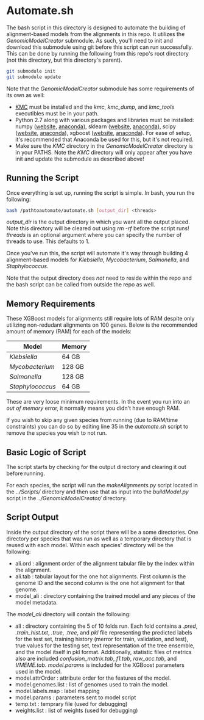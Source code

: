 # Automate.sh

The bash script in this directory is designed to automate the building of alignment-based models from the alignments in this repo.  It utilizes the *GenomicModelCreator* submodule.  As such, you'll need to init and download this submodule using git before this script can run successfully.  This can be done by running the following from this repo's root directory (not this directory, but this directory's parent).

``` bash
git submodule init
git submodule update
```

Note that the *GenomicModelCreator* submodule has some requirements of its own as well:
- [KMC](http://sun.aei.polsl.pl/REFRESH/index.php?page=projects&project=kmc&subpage=about) must be installed and the *kmc*, *kmc_dump*, and *kmc_tools* executibles must be in your path.
- Python 2.7 along with various packages and libraries must be installed: numpy ([website](https://numpy.org), [anaconda](https://anaconda.org/anaconda/numpy)), sklearn ([website](https://scikit-learn.org/stable/), [anaconda](https://anaconda.org/anaconda/scikit-learn)), scipy ([website](https://www.scipy.org), [anaconda](https://anaconda.org/anaconda/scipy)), xgboost ([website](https://xgboost.readthedocs.io/en/latest/), [anaconda](https://anaconda.org/conda-forge/xgboost)).  For ease of setup, it's recommended that Anaconda be used for this, but it's not required.
- Make sure the *KMC* directory in the *GenomicModelCreator* directory is in your PATHS.  Note the *KMC* directory will only appear after you have init and update the submodule as described above!

## Running the Script

Once everything is set up, running the script is simple.  In bash, you run the following:

``` bash
bash /pathtoautomate/automate.sh [output_dir] <threads>
```

*output_dir* is the output directory in which you want all the output placed.  Note this directory will be cleared out using *rm -rf* before the script runs!  *threads* is an optional argument where you can specify the number of threads to use.  This defaults to 1.

Once you've run this, the script will automate it's way through building 4 alignment-based models for *Klebsiella*, *Mycobacterium*, *Salmonella*, and *Staphylococcus*.  

Note that the output directory does *not* need to reside within the repo and the bash script can be called from outside the repo as well.  

## Memory Requirements

These XGBoost models for alignments still require lots of RAM despite only utilizing non-redudant alignments on 100 genes.  Below is the recommended amount of memory (RAM) for each of the models:

|Model           |Memory|
|----------------|------|
|*Klebsiella*    |64 GB |
|*Mycobacterium* |128 GB|
|*Salmonella*    |128 GB|
|*Staphylococcus*|64 GB |

These are very loose minimum requirements.  In the event you run into an *out of memory* error, it normally means you didn't have enough RAM.  

If you wish to skip any given species from running (due to RAM/time constraints) you can do so by editing line 35 in the *automate.sh* script to remove the species you wish to not run.  

## Basic Logic of Script

The script starts by checking for the output directory and clearing it out before running.  

For each species, the script will run the *makeAlignments.py* script located in the *../Scripts/* directory and then use that as input into the *buildModel.py* script in the *../GenomicModelCreator/* directory.  

## Script Output

Inside the output directory of the script there will be a some directories.  One directory per species that was run as well as a temporary directory that is reused with each model.  Within each species' directory will be the following:
- ali.ord : alignment order of the alignment tabular file by the index within the alignment.  
- ali.tab : tabular layout for the one hot alignments.  First column is the genome ID and the second column is the one hot alignment for that genome.
- model_ali : directory containing the trained model and any pieces of the model metadata.  

The *model_ali* directory will contain the following:
- all : directory containing the 5 of 10 folds run.  Each fold contains a *.pred*, *.train_hist.txt*, *.true*, *.tree*, and *pkl* file representing the predicted labels for the test set, training history (merror for train, validation, and test), true values for the testing set, text representation of the tree ensemble, and the model itself in pkl format.  Additionally, statistic files of metrics also are included *confusion_matrix.tab*, *f1.tab*, *raw_acc.tab*, and *VMEME.tab*.  *model.params* is included for the XGBoost parameters used in the model.
- model.attrOrder : attribute order for the features of the model.
- model.genomes.list : list of genomes used to train the model.
- model.labels.map : label mapping
- model.params : parameters sent to model script
- temp.txt : temprary file (used for debugging)
- weights.list : list of weights (used for debugging)


